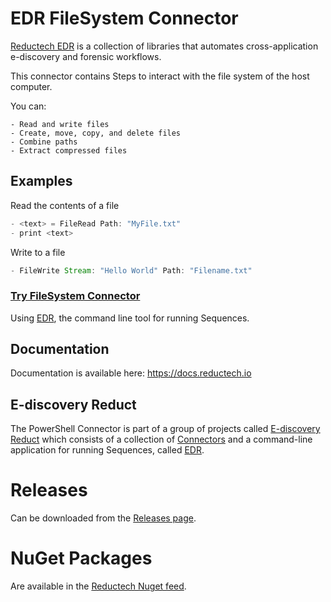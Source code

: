 # EDR FileSystem Connector

[Reductech EDR](https://gitlab.com/reductech/edr) is a collection of
libraries that automates cross-application e-discovery and forensic workflows.

This connector contains Steps to interact with the file system of the host computer.

You can:

    - Read and write files
    - Create, move, copy, and delete files
    - Combine paths
    - Extract compressed files


## Examples

Read the contents of a file
```scala
- <text> = FileRead Path: "MyFile.txt"
- print <text>
```

Write to a file

```scala
- FileWrite Stream: "Hello World" Path: "Filename.txt"
```

### [Try FileSystem Connector](https://gitlab.com/reductech/edr/edr/-/releases)

Using [EDR](https://gitlab.com/reductech/edr/edr),
the command line tool for running Sequences.

## Documentation

Documentation is available here: https://docs.reductech.io

## E-discovery Reduct

The PowerShell Connector is part of a group of projects called
[E-discovery Reduct](https://gitlab.com/reductech/edr)
which consists of a collection of [Connectors](https://gitlab.com/reductech/edr/connectors)
and a command-line application for running Sequences, called
[EDR](https://gitlab.com/reductech/edr/edr/-/releases).

# Releases

Can be downloaded from the [Releases page](https://gitlab.com/reductech/edr/connectors/filesystem/-/releases).

# NuGet Packages

Are available in the [Reductech Nuget feed](https://gitlab.com/reductech/nuget/-/packages).
